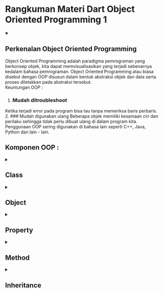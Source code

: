 # Rangkuman Materi Dart Object Oriented Programming 1

<details open>
<summary>

## Perkenalan Object Oriented Programming

</summary>

Object Oriented Programming adalah paradigma pemrograman yang berkonsep objek, kita dapat memvisualisasikan yang terjadi sebenarnya kedalam bahasa pemrograman. Object Oriented Programming atau biasa disebut dengan OOP disusun dalam bentuk abstraksi objek dan data serta proses diletakkan pada abstraksi tersebut. <br>
Keuntungan OOP : <br>
1. ### Mudah ditroubleshoot
Ketika terjadi error pada program bisa tau tanpa memeriksa baris perbaris. <br>
2. ### Mudah digunakan ulang
Beberapa objek memiliki kesamaan ciri dan perilaku sehingga tidak perlu dibuat ulang di dalam program kita. Penggunaan OOP sering digunakan di bahasa lain seperti C++, Java, Python dan lain - lain. <br>

</details>

## Komponen OOP : 

<details>
<summary>

## Class

</summary>

Abstraksi/gambaran/blueprint dari sebuah benda (objek), Class memiliki ciri - ciri yang disebut dengan Property. Dan di dalam class memiliki sifat dan kemampuan yang bisa disebut dengan method. Cara penggunaan : <br>
- Menggunakan kata kunci class <br>
- Memiliki nama dan detail dari Class diletakkan dalam kurung kurawal. Contoh:<br>

```
class Hewan{
    // Property
    // Method
}
```

</details>

<details>
<summary>

## Object

</summary>

Dari kelas yang dibuat, kita dapat membuat sebuah objek berdasarkan Class tersebut, kita dapat menyimpan objek dalam sebuah variabel yang sering disebut sebagai instance of class. Objek disini akan diperlakukan sebagai data yang ada di program yang kita buat. Contoh penggunaan : <br>

```
void main(){
    var h1 = Hewan();
    var h2 = Hewan();
    var h3 = Hewan();
}
```

</details>

<details>
<summary>

## Property

</summary>

Ciri - ciri suatu Class atau hal - hal yang dimiliki oleh suatu Class untuk menggambarkan suatu objek contohnya seperti nama, usia, berat badan, bulu dan lain - lain. Property disini memiliki sifat yang sama seperti variabel dengan memberikan tipe datanya dan juga menginisialisasikan nilainya secara eksplisit atau jika ingin menggunakan nullable kita bisa menambahkan tanda tanda (?) setelah tipe datanya. Property diletakkan didalam sebuah class, contoh penggunaannya : <br>

```
class Hewan{
    int? mata = 2;
    var kaki = 4;
}
```

Untuk mengakses sebuah Property sama saja seperti mengakses/menggunakan variabel tetapi bedanya untuk Property harus melalui sebuah objek. Contoh : <br>

```
void main(){
    var h1 = Hewan();
    print(h1.mata);
}
```

</details>

<details>
<summary>

## Method

</summary>

Method adalah sifat atau perilaku dari suatu Class atau bisa dibayangkan seperti aktivitas yang dapat dikerjakan oleh Class, contohnya seperti hewan yang bisa bersuara, tidur, bergerak dan lain - lain. Method merupakan sebuah function yang terdapat didalam sebuah Class, dalam pembuatan function Method sama saja seperti pembuatan function biasa yang bisa ditambahkan parameter serta return value. Method yang sudah dibuat bisa dijalankan juga melalui sebuah objek. Contoh penggunannya : <br>

```
class Hewan{
    void bersuara(){ 
        print('Meow'); // Method
    }
}

void main(){
    var h1 = Hewan(); // h1 adalah objek
    h1.bersuara();
}
```

</details>

<details>
<summary>

## Inheritance

</summary>

Inheritance adalah kemampuan suatu program untuk membuat sebuah Class baru dari Class yang sudah ada. Konsep Inheritance ini bisa dibayangkan seeprti seorang anak mewarisi sifat dari orang tuanya. Di dalam OOP, Class yang menurunkan sifat disebut sebagai kelas induk (parent class / superclass) sedangkan kelas yang mewarisi Class induknya disebut sebagai kelas anak (child class / subclass). Cara penggunaan : <br>

```
class ParentClass{
    
}

class ChildClass extends ParentClass{

}
```

Contoh penggunaan lainnya adalah : <br>

```
class Engine {
    int cc;
    int cylinder;
    int horsePower;
    // code here...
  }
   
  class DieselEngine extends Engine {
    // code here...
  }
   
  class PetrolEngine extends Engine {
    // code here...
  }

  void main() {
    DieselEngine dieselEngine = DieselEngine();
    dieselEngine.cc = 2000;
    dieselEngine.cylinder = 4;
    dieselEngine.horsePower = 150;
   
    PetrolEngine petrolEngine = PetrolEngine();
    petrolEngine.cc = 2000;
    petrolEngine.cylinder = 4;
    petrolEngine.horsePower = 150;
  }
  ```

  </details>
